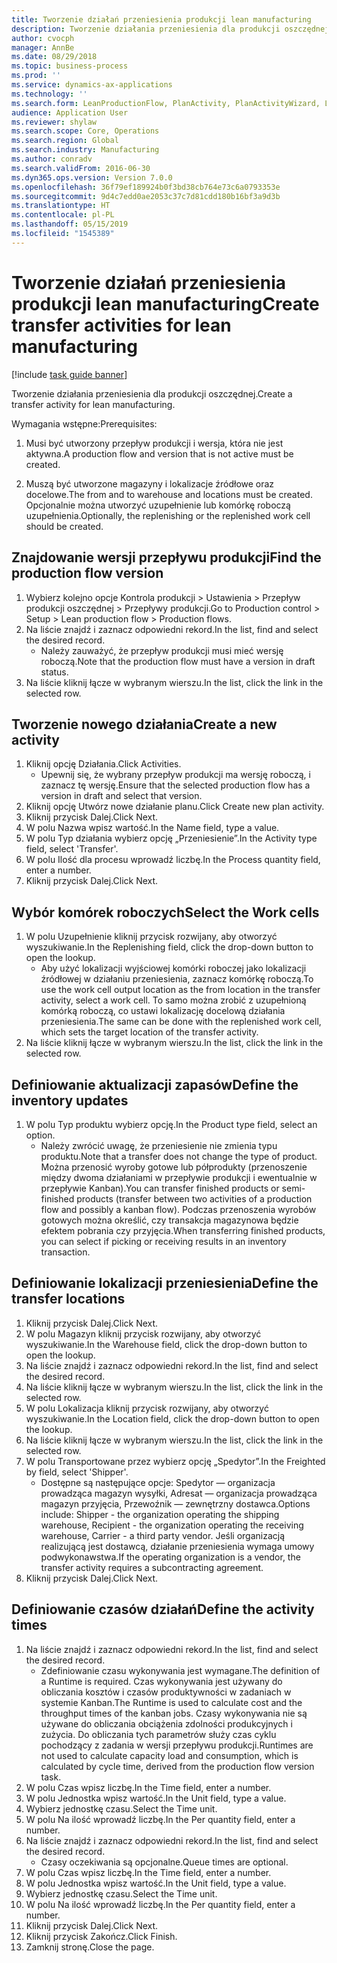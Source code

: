 ```yaml
---
title: Tworzenie działań przeniesienia produkcji lean manufacturing
description: Tworzenie działania przeniesienia dla produkcji oszczędnej.
author: cvocph
manager: AnnBe
ms.date: 08/29/2018
ms.topic: business-process
ms.prod: ''
ms.service: dynamics-ax-applications
ms.technology: ''
ms.search.form: LeanProductionFlow, PlanActivity, PlanActivityWizard, LeanWorkCellLookup, InventLocationIdLookup
audience: Application User
ms.reviewer: shylaw
ms.search.scope: Core, Operations
ms.search.region: Global
ms.search.industry: Manufacturing
ms.author: conradv
ms.search.validFrom: 2016-06-30
ms.dyn365.ops.version: Version 7.0.0
ms.openlocfilehash: 36f79ef189924b0f3bd38cb764e73c6a0793353e
ms.sourcegitcommit: 9d4c7edd0ae2053c37c7d81cdd180b16bf3a9d3b
ms.translationtype: HT
ms.contentlocale: pl-PL
ms.lasthandoff: 05/15/2019
ms.locfileid: "1545389"
---
```

# <a name="create-transfer-activities-for-lean-manufacturing"></a><span data-ttu-id="55e34-103">Tworzenie działań przeniesienia produkcji lean manufacturing</span><span class="sxs-lookup"><span data-stu-id="55e34-103">Create transfer activities for lean manufacturing</span></span>

[!include [task guide banner](../../includes/task-guide-banner.md)]

<span data-ttu-id="55e34-104">Tworzenie działania przeniesienia dla produkcji oszczędnej.</span><span class="sxs-lookup"><span data-stu-id="55e34-104">Create a transfer activity for lean manufacturing.</span></span> 

<span data-ttu-id="55e34-105">Wymagania wstępne:</span><span class="sxs-lookup"><span data-stu-id="55e34-105">Prerequisites:</span></span> 

1. <span data-ttu-id="55e34-106">Musi być utworzony przepływ produkcji i wersja, która nie jest aktywna.</span><span class="sxs-lookup"><span data-stu-id="55e34-106">A production flow and version that is not active must be created.</span></span>

2. <span data-ttu-id="55e34-107">Muszą być utworzone magazyny i lokalizacje źródłowe oraz docelowe.</span><span class="sxs-lookup"><span data-stu-id="55e34-107">The from and to warehouse and locations must be created.</span></span> <span data-ttu-id="55e34-108">Opcjonalnie można utworzyć uzupełnienie lub komórkę roboczą uzupełnienia.</span><span class="sxs-lookup"><span data-stu-id="55e34-108">Optionally, the replenishing or the replenished work cell should be created.</span></span>


## <a name="find-the-production-flow-version"></a><span data-ttu-id="55e34-109">Znajdowanie wersji przepływu produkcji</span><span class="sxs-lookup"><span data-stu-id="55e34-109">Find the production flow version</span></span>
1. <span data-ttu-id="55e34-110">Wybierz kolejno opcje Kontrola produkcji > Ustawienia > Przepływ produkcji oszczędnej > Przepływy produkcji.</span><span class="sxs-lookup"><span data-stu-id="55e34-110">Go to Production control > Setup > Lean production flow > Production flows.</span></span>
2. <span data-ttu-id="55e34-111">Na liście znajdź i zaznacz odpowiedni rekord.</span><span class="sxs-lookup"><span data-stu-id="55e34-111">In the list, find and select the desired record.</span></span>
    * <span data-ttu-id="55e34-112">Należy zauważyć, że przepływ produkcji musi mieć wersję roboczą.</span><span class="sxs-lookup"><span data-stu-id="55e34-112">Note that the production flow must have a version in draft status.</span></span>  
3. <span data-ttu-id="55e34-113">Na liście kliknij łącze w wybranym wierszu.</span><span class="sxs-lookup"><span data-stu-id="55e34-113">In the list, click the link in the selected row.</span></span>

## <a name="create-a-new-activity"></a><span data-ttu-id="55e34-114">Tworzenie nowego działania</span><span class="sxs-lookup"><span data-stu-id="55e34-114">Create a new activity</span></span>
1. <span data-ttu-id="55e34-115">Kliknij opcję Działania.</span><span class="sxs-lookup"><span data-stu-id="55e34-115">Click Activities.</span></span>
    * <span data-ttu-id="55e34-116">Upewnij się, że wybrany przepływ produkcji ma wersję roboczą, i zaznacz tę wersję.</span><span class="sxs-lookup"><span data-stu-id="55e34-116">Ensure that the selected production flow has a version in draft and select that version.</span></span>  
2. <span data-ttu-id="55e34-117">Kliknij opcję Utwórz nowe działanie planu.</span><span class="sxs-lookup"><span data-stu-id="55e34-117">Click Create new plan activity.</span></span>
3. <span data-ttu-id="55e34-118">Kliknij przycisk Dalej.</span><span class="sxs-lookup"><span data-stu-id="55e34-118">Click Next.</span></span>
4. <span data-ttu-id="55e34-119">W polu Nazwa wpisz wartość.</span><span class="sxs-lookup"><span data-stu-id="55e34-119">In the Name field, type a value.</span></span>
5. <span data-ttu-id="55e34-120">W polu Typ działania wybierz opcję „Przeniesienie”.</span><span class="sxs-lookup"><span data-stu-id="55e34-120">In the Activity type field, select 'Transfer'.</span></span>
6. <span data-ttu-id="55e34-121">W polu Ilość dla procesu wprowadź liczbę.</span><span class="sxs-lookup"><span data-stu-id="55e34-121">In the Process quantity field, enter a number.</span></span>
7. <span data-ttu-id="55e34-122">Kliknij przycisk Dalej.</span><span class="sxs-lookup"><span data-stu-id="55e34-122">Click Next.</span></span>

## <a name="select-the-work-cells"></a><span data-ttu-id="55e34-123">Wybór komórek roboczych</span><span class="sxs-lookup"><span data-stu-id="55e34-123">Select the Work cells</span></span>
1. <span data-ttu-id="55e34-124">W polu Uzupełnienie kliknij przycisk rozwijany, aby otworzyć wyszukiwanie.</span><span class="sxs-lookup"><span data-stu-id="55e34-124">In the Replenishing field, click the drop-down button to open the lookup.</span></span>
    * <span data-ttu-id="55e34-125">Aby użyć lokalizacji wyjściowej komórki roboczej jako lokalizacji źródłowej w działaniu przeniesienia, zaznacz komórkę roboczą.</span><span class="sxs-lookup"><span data-stu-id="55e34-125">To use the work cell output location as the from location in the transfer activity, select a work cell.</span></span> <span data-ttu-id="55e34-126">To samo można zrobić z uzupełnioną komórką roboczą, co ustawi lokalizację docelową działania przeniesienia.</span><span class="sxs-lookup"><span data-stu-id="55e34-126">The same can be done with the replenished work cell, which sets the target location of the transfer activity.</span></span>  
2. <span data-ttu-id="55e34-127">Na liście kliknij łącze w wybranym wierszu.</span><span class="sxs-lookup"><span data-stu-id="55e34-127">In the list, click the link in the selected row.</span></span>

## <a name="define-the-inventory-updates"></a><span data-ttu-id="55e34-128">Definiowanie aktualizacji zapasów</span><span class="sxs-lookup"><span data-stu-id="55e34-128">Define the inventory updates</span></span>
1. <span data-ttu-id="55e34-129">W polu Typ produktu wybierz opcję.</span><span class="sxs-lookup"><span data-stu-id="55e34-129">In the Product type field, select an option.</span></span>
    * <span data-ttu-id="55e34-130">Należy zwrócić uwagę, że przeniesienie nie zmienia typu produktu.</span><span class="sxs-lookup"><span data-stu-id="55e34-130">Note that a transfer does not change the type of product.</span></span> <span data-ttu-id="55e34-131">Można przenosić wyroby gotowe lub półprodukty (przenoszenie między dwoma działaniami w przepływie produkcji i ewentualnie w przepływie Kanban).</span><span class="sxs-lookup"><span data-stu-id="55e34-131">You can transfer finished products or semi-finished products (transfer between two activities of a production flow and possibly a kanban flow).</span></span>     <span data-ttu-id="55e34-132">Podczas przenoszenia wyrobów gotowych można określić, czy transakcja magazynowa będzie efektem pobrania czy przyjęcia.</span><span class="sxs-lookup"><span data-stu-id="55e34-132">When transferring finished products, you can select if picking or receiving results in an inventory transaction.</span></span>  

## <a name="define-the-transfer-locations"></a><span data-ttu-id="55e34-133">Definiowanie lokalizacji przeniesienia</span><span class="sxs-lookup"><span data-stu-id="55e34-133">Define the transfer locations</span></span>
1. <span data-ttu-id="55e34-134">Kliknij przycisk Dalej.</span><span class="sxs-lookup"><span data-stu-id="55e34-134">Click Next.</span></span>
2. <span data-ttu-id="55e34-135">W polu Magazyn kliknij przycisk rozwijany, aby otworzyć wyszukiwanie.</span><span class="sxs-lookup"><span data-stu-id="55e34-135">In the Warehouse field, click the drop-down button to open the lookup.</span></span>
3. <span data-ttu-id="55e34-136">Na liście znajdź i zaznacz odpowiedni rekord.</span><span class="sxs-lookup"><span data-stu-id="55e34-136">In the list, find and select the desired record.</span></span>
4. <span data-ttu-id="55e34-137">Na liście kliknij łącze w wybranym wierszu.</span><span class="sxs-lookup"><span data-stu-id="55e34-137">In the list, click the link in the selected row.</span></span>
5. <span data-ttu-id="55e34-138">W polu Lokalizacja kliknij przycisk rozwijany, aby otworzyć wyszukiwanie.</span><span class="sxs-lookup"><span data-stu-id="55e34-138">In the Location field, click the drop-down button to open the lookup.</span></span>
6. <span data-ttu-id="55e34-139">Na liście kliknij łącze w wybranym wierszu.</span><span class="sxs-lookup"><span data-stu-id="55e34-139">In the list, click the link in the selected row.</span></span>
7. <span data-ttu-id="55e34-140">W polu Transportowane przez wybierz opcję „Spedytor”.</span><span class="sxs-lookup"><span data-stu-id="55e34-140">In the Freighted by field, select 'Shipper'.</span></span>
    * <span data-ttu-id="55e34-141">Dostępne są następujące opcje: Spedytor — organizacja prowadząca magazyn wysyłki, Adresat — organizacja prowadząca magazyn przyjęcia, Przewoźnik — zewnętrzny dostawca.</span><span class="sxs-lookup"><span data-stu-id="55e34-141">Options include: Shipper - the organization operating the shipping warehouse, Recipient -  the organization operating the receiving warehouse, Carrier - a third party vendor.</span></span> <span data-ttu-id="55e34-142">Jeśli organizacją realizującą jest dostawcą, działanie przeniesienia wymaga umowy podwykonawstwa.</span><span class="sxs-lookup"><span data-stu-id="55e34-142">If the operating organization is a vendor, the transfer activity requires a subcontracting agreement.</span></span>  
8. <span data-ttu-id="55e34-143">Kliknij przycisk Dalej.</span><span class="sxs-lookup"><span data-stu-id="55e34-143">Click Next.</span></span>

## <a name="define-the-activity-times"></a><span data-ttu-id="55e34-144">Definiowanie czasów działań</span><span class="sxs-lookup"><span data-stu-id="55e34-144">Define the activity times</span></span>
1. <span data-ttu-id="55e34-145">Na liście znajdź i zaznacz odpowiedni rekord.</span><span class="sxs-lookup"><span data-stu-id="55e34-145">In the list, find and select the desired record.</span></span>
    * <span data-ttu-id="55e34-146">Zdefiniowanie czasu wykonywania jest wymagane.</span><span class="sxs-lookup"><span data-stu-id="55e34-146">The definition of a Runtime is required.</span></span> <span data-ttu-id="55e34-147">Czas wykonywania jest używany do obliczania kosztów i czasów produktywności w zadaniach w systemie Kanban.</span><span class="sxs-lookup"><span data-stu-id="55e34-147">The Runtime is used to calculate cost and the throughput times of the kanban jobs.</span></span> <span data-ttu-id="55e34-148">Czasy wykonywania nie są używane do obliczania obciążenia zdolności produkcyjnych i zużycia. Do obliczania tych parametrów służy czas cyklu pochodzący z zadania w wersji przepływu produkcji.</span><span class="sxs-lookup"><span data-stu-id="55e34-148">Runtimes are not used to calculate capacity load and consumption, which is calculated by cycle time, derived from the production flow version task.</span></span>  
2. <span data-ttu-id="55e34-149">W polu Czas wpisz liczbę.</span><span class="sxs-lookup"><span data-stu-id="55e34-149">In the Time field, enter a number.</span></span>
3. <span data-ttu-id="55e34-150">W polu Jednostka wpisz wartość.</span><span class="sxs-lookup"><span data-stu-id="55e34-150">In the Unit field, type a value.</span></span>
4. <span data-ttu-id="55e34-151">Wybierz jednostkę czasu.</span><span class="sxs-lookup"><span data-stu-id="55e34-151">Select the Time unit.</span></span>
5. <span data-ttu-id="55e34-152">W polu Na ilość wprowadź liczbę.</span><span class="sxs-lookup"><span data-stu-id="55e34-152">In the Per quantity field, enter a number.</span></span>
6. <span data-ttu-id="55e34-153">Na liście znajdź i zaznacz odpowiedni rekord.</span><span class="sxs-lookup"><span data-stu-id="55e34-153">In the list, find and select the desired record.</span></span>
    * <span data-ttu-id="55e34-154">Czasy oczekiwania są opcjonalne.</span><span class="sxs-lookup"><span data-stu-id="55e34-154">Queue times are optional.</span></span>  
7. <span data-ttu-id="55e34-155">W polu Czas wpisz liczbę.</span><span class="sxs-lookup"><span data-stu-id="55e34-155">In the Time field, enter a number.</span></span>
8. <span data-ttu-id="55e34-156">W polu Jednostka wpisz wartość.</span><span class="sxs-lookup"><span data-stu-id="55e34-156">In the Unit field, type a value.</span></span>
9. <span data-ttu-id="55e34-157">Wybierz jednostkę czasu.</span><span class="sxs-lookup"><span data-stu-id="55e34-157">Select the Time unit.</span></span>
10. <span data-ttu-id="55e34-158">W polu Na ilość wprowadź liczbę.</span><span class="sxs-lookup"><span data-stu-id="55e34-158">In the Per quantity field, enter a number.</span></span>
11. <span data-ttu-id="55e34-159">Kliknij przycisk Dalej.</span><span class="sxs-lookup"><span data-stu-id="55e34-159">Click Next.</span></span>
12. <span data-ttu-id="55e34-160">Kliknij przycisk Zakończ.</span><span class="sxs-lookup"><span data-stu-id="55e34-160">Click Finish.</span></span>
13. <span data-ttu-id="55e34-161">Zamknij stronę.</span><span class="sxs-lookup"><span data-stu-id="55e34-161">Close the page.</span></span>

